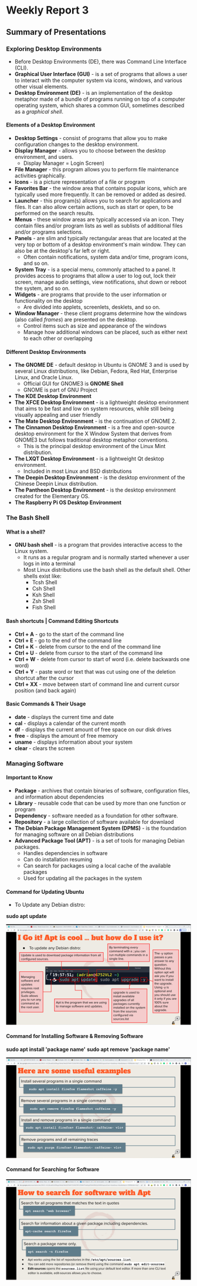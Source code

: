 # Weekly Report 3 

## Summary of Presentations

### Exploring Desktop Environments
* Before Desktop Environments (DE), there was Command Line Interface (CLI). 
* **Graphical User Interface (GUI)** - is a set of programs that allows a user to interact with the computer system via icons, windows, and various other visual elements. 
* **Desktop Environment (DE)** - is an implementation of the desktop metaphor made of a bundle of programs running on top of a computer operating system, which shares a common GUI, sometimes described as a *graphical shell*. 
  
#### Elements of a Desktop Environment
* **Desktop Settings** - consist of programs that allow you to make configuration changes to the desktop environment. 
* **Display Manager** - allows you to choose between the desktop environment, and users. 
  * Display Manager = Login Screen)
* **File Manager** - this program allows you to perform file maintenance activities graphically.
* **Icons** - is a picture representation of a file or program
* **Favorites Bar** - the window area that contains popular icons, which are typically used more frequently. It can be removed or added as desired. 
* **Launcher** - this program(s) allows you to search for applications and files. It can also allow certain actions, such as start or open, to be performed on the search results. 
* **Menus** - these window areas are typically accessed via an icon. They contain files and/or program lists as well as sublists of additional files and/or programs selections. 
* **Panels** - are slim and typically rectangular areas that are located at the very top or bottom of a desktop environment's main window. They can also be at the desktop's far left or right. 
  * Often contain notifications, system data and/or time, program icons, and so on. 
* **System Tray** - is a special menu, commonly attached to a panel. It provides access to programs that allow a user to log out, lock their screen, manage audio settings, view notifications, shut down or reboot the system, and so on. 
* **Widgets** - are programs that provide to the user information or functionality on the desktop 
  * Are divided into applets, screenlets, desklets, and so on. 
* **Window Manager** - these client programs determine how the windows (also called *frames*) are presented on the desktop. 
  * Control items such as size and appearance of the windows
  * Manage how additional windows can be placed, such as either next to each other or overlapping

#### Different Desktop Environments
* **The GNOME DE** - default desktop in Ubuntu is GNOME 3 and is used by several Linux distributions, like Debian, Fedora, Red Hat, Enterprise Linux, and Oracle Linux. 
  * Official GUI for GNOME3 is **GNOME Shell**
  * GNOME is part of GNU Project 
* **The KDE Desktop Environment** 
* **The XFCE Desktop Environment** - is a lightweight desktop environment that aims to be fast and low on system resources, while still being visually appealing and user friendly
* **The Mate Desktop Environment** - is the continuation of GNOME 2. 
* **The Cinnamon Desktop Environment** - is a free and open-source desktop environment for the X Window System that derives from GNOME3 but follows traditional desktop metaphor conventions. 
  * This is the principal desktop environment of the Linux Mint distribution. 
* **The LXQT Desktop Environment** - is a lightweight Qt desktop environment. 
  * Included in most Linux and BSD distributions
* **The Deepin Desktop Environment** - is the desktop environment of the Chinese Deepin Linux distribution. 
* **The Pantheon Desktop Environment** - is the desktop environment created for the Elementary OS. 
* **The Raspberry Pi OS Desktop Environment**

### The Bash Shell

#### What is a shell? 
* **GNU bash shell** - is a program that provides interactive access to the Linux system.
    * It runs as a regular program and is normally started whenever a user logs in into a terminal 
    * Most Linux distributions use the bash shell as the default shell. Other shells exist like: 
      * Tcsh Shell
      * Csh Shell
      * Ksh Shell
      * Zsh Shell
      * Fish Shell
  
#### Bash shortcuts | Command Editing Shortcuts
* **Ctrl + A** - go to the start of the command line
* **Ctrl + E** - go to the end of the command line
* **Ctrl + K** - delete from cursor to the end of the command line
* **Ctrl + U** - delete from cursor to the start of the command line 
* **Ctrl + W** - delete from cursor to start of word (i.e. delete backwards one word)
* **Ctrl + Y** - paste word or text that was cut using one of the deletion shortcut after the cursor
* **Ctrl + XX** - move between start of command line and current cursor position (and back again)

#### Basic Commands & Their Usage
* **date** - displays the current time and date
*  **cal** - displays a calendar of the current month
*  **df** - displays the current amount of free space on our disk drives
*  **free** - displays the amount of free memory 
*  **uname** - displays information about your system
*  **clear** - clears the screen 

### Managing Software

#### Important to Know
* **Package** - archives that contain binaries of software, configuration files, and information about dependencies
* **Library** - reusable code that can be used by more than one function or program
* **Dependency** - software needed as a foundation for other software. 
* **Repository** - a large collection of software available for downlaod 
* **The Debian Package Management System (DPMS)** - is the foundation for managing software on all Debian distributions
* **Advanced Package Tool (APT)** - is a set of tools for managing Debian packages. 
  * Handles dependencies in software
  * Can do installation resuming
  * Can search for packages using a local cache of the available packages
  * Used for updating all the packages in the system

#### Command for Updating Ubuntu
* To Update any Debian distro: 

**sudo apt update**

![UpdateImage](Updatedistro.png)

#### Command for Installing Software & Removing Software

**sudo apt install 'package name'**
**sudo apt remove 'package name'**

![Installation](Installation.png)

#### Command for Searching for Software 

![Search](Search.png)





